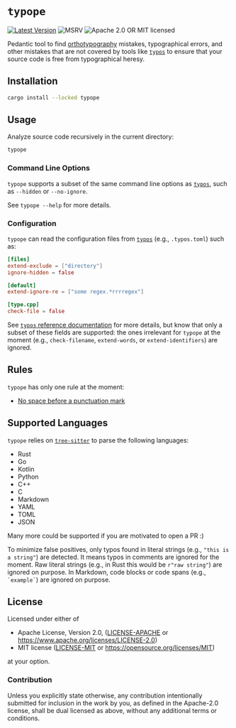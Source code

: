 # `typope`

[![Latest Version]][crates.io]
![MSRV][rustc-image]
![Apache 2.0 OR MIT licensed][license-image]

Pedantic tool to find [orthotypography][typographical-syntax] mistakes,
typographical errors, and other mistakes that are not covered by tools
like [`typos`][typos] to ensure that your source code is
free from typographical heresy.

## Installation

```bash
cargo install --locked typope
```

## Usage

Analyze source code recursively in the current directory:

```bash
typope
```

### Command Line Options

`typope` supports a subset of the same command line options as [`typos`][typos], such as `--hidden` or `--no-ignore`.

See `typope --help` for more details.

### Configuration

`typope` can read the configuration files from [`typos`][typos] (e.g., `.typos.toml`) such as:

```toml
[files]
extend-exclude = ["directory"]
ignore-hidden = false

[default]
extend-ignore-re = ["some regex.*rrrregex"]

[type.cpp]
check-file = false
```

See [`typos` reference documentation](https://github.com/crate-ci/typos/blob/master/docs/reference.md) for more details, but know that only a subset of these fields are supported:
the ones irrelevant for `typope` at the moment (e.g., `check-filename`, `extend-words`, or `extend-identifiers`) are ignored.

## Rules

`typope` has only one rule at the moment:

- [No space before a punctuation mark](./src/lint/punctuation.rs)

## Supported Languages

`typope` relies on [`tree-sitter`][tree-sitter] to parse the following languages:

- Rust
- Go
- Kotlin
- Python
- C++
- C
- Markdown
- YAML
- TOML
- JSON

Many more could be supported if you are motivated to open a PR :)

To minimize false positives, only typos found in literal strings (e.g., `"this is a string"`)
are detected. It means typos in comments are ignored for the moment.
Raw literal strings (e.g., in Rust this would be `r"raw string"`) are ignored on purpose.
In Markdown, code blocks or code spans (e.g., `` `example` ``) are ignored on purpose.

## License

Licensed under either of

- Apache License, Version 2.0, ([LICENSE-APACHE](LICENSE-APACHE) or <https://www.apache.org/licenses/LICENSE-2.0>)
- MIT license ([LICENSE-MIT](LICENSE-MIT) or <https://opensource.org/licenses/MIT>)

at your option.

### Contribution

Unless you explicitly state otherwise, any contribution intentionally submitted
for inclusion in the work by you, as defined in the Apache-2.0 license, shall be dual licensed as above, without any
additional terms or conditions.

[typos]: https://github.com/crate-ci/typos
[tree-sitter]: https://tree-sitter.github.io/tree-sitter/
[typographical-syntax]: https://en.wikipedia.org/wiki/Typographical_syntax
[rustc-image]: https://img.shields.io/badge/rustc-1.80+-blue.svg
[license-image]: https://img.shields.io/crates/l/typope.svg
[crates.io]: https://crates.io/crates/typope
[Latest Version]: https://img.shields.io/crates/v/typope.svg
